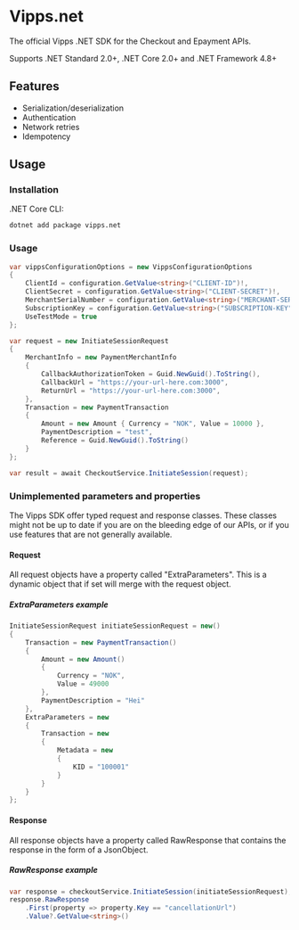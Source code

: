 # Vipps.net

The official Vipps .NET SDK for the Checkout and Epayment APIs.

Supports .NET Standard 2.0+, .NET Core 2.0+ and .NET Framework 4.8+

## Features

- Serialization/deserialization
- Authentication
- Network retries
- Idempotency

## Usage

### Installation

.NET Core CLI:

```sh
dotnet add package vipps.net
```

### Usage

```C#
var vippsConfigurationOptions = new VippsConfigurationOptions
{
    ClientId = configuration.GetValue<string>("CLIENT-ID")!,
    ClientSecret = configuration.GetValue<string>("CLIENT-SECRET")!,
    MerchantSerialNumber = configuration.GetValue<string>("MERCHANT-SERIAL-NUMBER")!,
    SubscriptionKey = configuration.GetValue<string>("SUBSCRIPTION-KEY")!,
    UseTestMode = true
};

var request = new InitiateSessionRequest
{
    MerchantInfo = new PaymentMerchantInfo
    {
        CallbackAuthorizationToken = Guid.NewGuid().ToString(),
        CallbackUrl = "https://your-url-here.com:3000",
        ReturnUrl = "https://your-url-here.com:3000",
    },
    Transaction = new PaymentTransaction
    {
        Amount = new Amount { Currency = "NOK", Value = 10000 },
        PaymentDescription = "test",
        Reference = Guid.NewGuid().ToString()
    }
};

var result = await CheckoutService.InitiateSession(request);

```

### Unimplemented parameters and properties

The Vipps SDK offer typed request and response classes. These classes might not be up to date if you are on the bleeding edge of our APIs, or if you use features that are not generally available.

#### Request

All request objects have a property called "ExtraParameters". This is a dynamic object that if set will merge with the request object.

##### ExtraParameters example

```c#
InitiateSessionRequest initiateSessionRequest = new()
{
    Transaction = new PaymentTransaction()
    {
        Amount = new Amount()
        {
            Currency = "NOK",
            Value = 49000
        },
        PaymentDescription = "Hei"
    },
    ExtraParameters = new
    {
        Transaction = new
        {
            Metadata = new
            {
                KID = "100001"
            }
        }
    }
};
```

#### Response

All response objects have a property called RawResponse that contains the response in the form of a JsonObject.

##### RawResponse example

```c#
var response = checkoutService.InitiateSession(initiateSessionRequest);
response.RawResponse
    .First(property => property.Key == "cancellationUrl")
    .Value?.GetValue<string>()
```
